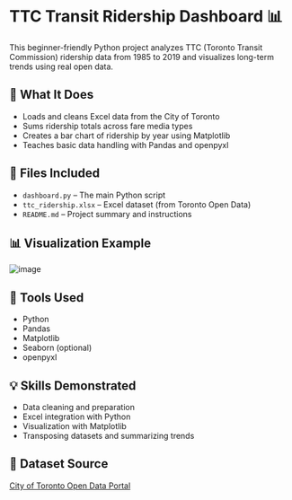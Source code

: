 # TTC Transit Ridership Dashboard 📊

This beginner-friendly Python project analyzes TTC (Toronto Transit Commission) ridership data from 1985 to 2019 and visualizes long-term trends using real open data.

## 📌 What It Does

- Loads and cleans Excel data from the City of Toronto
- Sums ridership totals across fare media types
- Creates a bar chart of ridership by year using Matplotlib
- Teaches basic data handling with Pandas and openpyxl

## 📁 Files Included
- `dashboard.py` – The main Python script
- `ttc_ridership.xlsx` – Excel dataset (from Toronto Open Data)
- `README.md` – Project summary and instructions

## 📊 Visualization Example

![image](https://github.com/user-attachments/assets/319fd90a-ec77-4786-9248-7e4d3d036a4b)


## 🚀 Tools Used
- Python
- Pandas
- Matplotlib
- Seaborn (optional)
- openpyxl

## 💡 Skills Demonstrated
- Data cleaning and preparation
- Excel integration with Python
- Visualization with Matplotlib
- Transposing datasets and summarizing trends

## 🔗 Dataset Source
[City of Toronto Open Data Portal](https://open.toronto.ca/dataset/ttc-subway-daily-ridership/)
